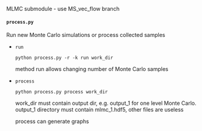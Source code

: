 MLMC submodule  - use MS_vec_flow branch

#### `process.py`
Run new Monte Carlo simulations or process collected samples
- `run`
  ```
  python process.py -r -k run work_dir
  ```
  method run allows changing number of Monte Carlo samples
- `process`
  ```
  python process.py process work_dir
  ```
  work_dir must contain output dir, e.g. output_1 for one level Monte Carlo.
  output_1 directory must contain mlmc_1.hdf5, other files are useless

  process can generate graphs

